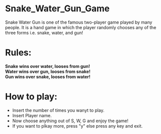 # Snake_Water_Gun_Game

Snake Water Gun is one of the famous two-player game played by many people. It is a hand game in which the player randomly chooses any of the three forms i.e. snake, water, and gun!

# Rules:
<b>Snake wins over water, looses from gun!</b><br>
<b>Water wins over gun, looses from snake!</b><br>
<b>Gun wins over snake, looses from water!</b><br>

# How to play:
* Insert the number of times you wanyt to play.
* Insert Player name.
* Now choose anything out of S, W, G and enjoy the game!
* If you want to plkay more, press "y" else press any key and exit.
